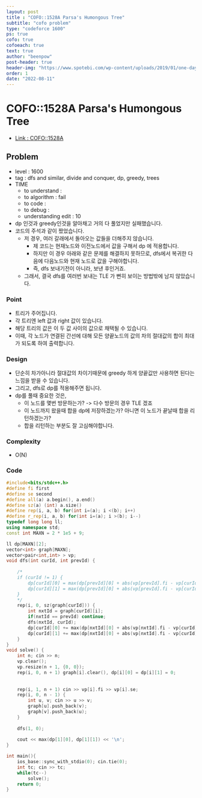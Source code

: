 ```yaml
---
layout: post
title : "COFO::1528A Parsa's Humongous Tree"
subtitle: "cofo problem"
type: "codeforce 1600"
ps: true
cofo: true
cofoeach: true
text: true
author: "beenpow"
post-header: true
header-img: "https://www.spotebi.com/wp-content/uploads/2019/01/one-day-day-one-workout-motivation-spotebi.jpg"
order: 1
date: "2022-08-11"
---
```

# COFO::1528A Parsa's Humongous Tree
- [Link : COFO::1528A](https://codeforces.com/problemset/problem/1528/A)


## Problem 

- level : 1600
- tag : dfs and similar, divide and conquer, dp, greedy, trees
- TIME
  - to understand    : 
  - to algorithm     : fail
  - to code          : 
  - to debug         : 
  - understanding edit : 10
- dp 인것과 greedy인것을 알아채고 거의 다 풀었지만 실패했습니다.
- 코드의 주석과 같이 짰었습니다.
  - 저 경우, 여러 갈래에서 돌아오는 값들을 더해주지 않습니다.
    - 제 코드는 현재노드와 이전노드에서 값을 구해서 dp 에 적용합니다.
    - 하지만 이 경우 아래와 같은 문제를 해결하지 못하므로, dfs에서 복귀한 다음에 다음노드와 현재 노드로 값을 구해야합니다.
    - 즉, dfs 보내기전이 아니라, 보낸 후인거죠.
  - 그래서, 결국 dfs를 여러번 보내는 TLE 가 뻔히 보이는 방법밖에 남지 않았습니다.


### Point
- 트리가 주어집니다.
- 각 트리엔 left 값과 right 값이 있습니다.
- 해당 트리의 값은 이 두 값 사이의 값으로 채택될 수 있습니다.
- 이때, 각 노드가 연결된 간선에 대해 모든 양끝노드의 값의 차의 절대값의 합이 최대가 되도록 하여 출력합니다.

### Design
- 단순히 차가아니라 절대값의 차이기때문에 greedy 하게 양끝값만 사용하면 된다는 느낌을 받을 수 있습니다.
- 그리고, dfs로 dp를 적용해주면 됩니다.
- dp를 풀때 중요한 것은, 
  - 이 노드를 몇번 방문하는가? -> 다수 방문의 경우 TLE 겠죠
  - 이 노드까지 왔을때 합을 dp에 저장하겠는가? 아니면 이 노드가 끝날때 합을 리턴하겠는가?
  - 합을 리턴하는 부분도 잘 고심해야합니다.

### Complexity
- O(N)

### Code

```cpp
#include<bits/stdc++.h>
#define fi first
#define se second
#define all(a) a.begin(), a.end()
#define sz(a) (int) a.size()
#define rep(i, a, b) for(int i=(a); i <(b); i++)
#define r_rep(i, a, b) for(int i=(a); i >(b); i--)
typedef long long ll;
using namespace std;
const int MAXN = 2 * 1e5 + 9;

ll dp[MAXN][2];
vector<int> graph[MAXN];
vector<pair<int,int> > vp;
void dfs(int curId, int prevId) {
    
    /*
    if (curId != 1) {
        dp[curId][0] = max(dp[prevId][0] + abs(vp[prevId].fi - vp[curId].fi), dp[prevId][1] + abs(vp[prevId].se - vp[curId].fi));
        dp[curId][1] = max(dp[prevId][0] + abs(vp[prevId].fi - vp[curId].se), dp[prevId][1] + abs(vp[prevId].se - vp[curId].se));
    }
    */
    rep(i, 0, sz(graph[curId])) {
        int nxtId = graph[curId][i];
        if(nxtId == prevId) continue;
        dfs(nxtId, curId);
        dp[curId][0] += max(dp[nxtId][0] + abs(vp[nxtId].fi - vp[curId].fi), dp[nxtId][1] + abs(vp[nxtId].se - vp[curId].fi));
        dp[curId][1] += max(dp[nxtId][0] + abs(vp[nxtId].fi - vp[curId].se), dp[nxtId][1] + abs(vp[nxtId].se - vp[curId].se));
    }
}
void solve() {
    int n; cin >> n;
    vp.clear();
    vp.resize(n + 1, {0, 0});
    rep(i, 0, n + 1) graph[i].clear(), dp[i][0] = dp[i][1] = 0;
    
    
    rep(i, 1, n + 1) cin >> vp[i].fi >> vp[i].se;
    rep(i, 0, n - 1) {
        int u, v; cin >> u >> v;
        graph[u].push_back(v);
        graph[v].push_back(u);
    }
    
    dfs(1, 0);
    
    cout << max(dp[1][0], dp[1][1]) << '\n';
}

int main(){
    ios_base::sync_with_stdio(0); cin.tie(0);
    int tc; cin >> tc;
    while(tc--)
        solve();
    return 0;
}
```
